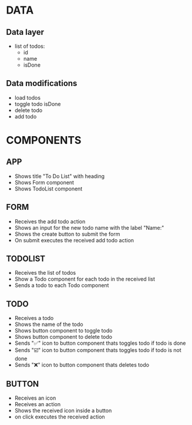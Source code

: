 # DATA

## Data layer

- list of todos:
  - id
  - name
  - isDone

## Data modifications

- load todos
- toggle todo isDone
- delete todo
- add todo

# COMPONENTS

## APP

- Shows title "To Do List" with heading
- Shows Form component
- Shows TodoList component

## FORM

- Receives the add todo action
- Shows an input for the new todo name with the label "Name:"
- Shows the create button to submit the form
- On submit executes the received add todo action

## TODOLIST

- Receives the list of todos
- Show a Todo component for each todo in the received list
- Sends a todo to each Todo component

## TODO

- Receives a todo
- Shows the name of the todo
- Shows button component to toggle todo
- Shows button component to delete todo
- Sends "✅" icon to button component thats toggles todo if todo is done
- Sends "☑️" icon to button component thats toggles todo if todo is not done
- Sends "❌" icon to button component thats deletes todo

## BUTTON

- Receives an icon
- Receives an action
- Shows the received icon inside a button
- on click executes the received action
